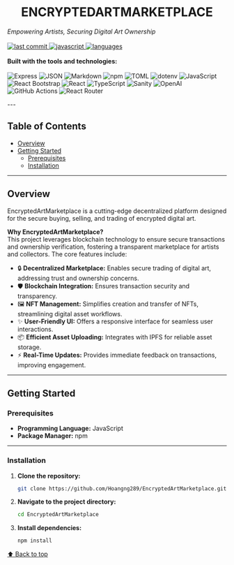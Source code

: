 <p align="center">
  <h1 align="center">ENCRYPTEDARTMARKETPLACE</h1>
  <em>Empowering Artists, Securing Digital Art Ownership</em>
  <br/><br/>
  <!-- Badges -->
  <a href="https://github.com/Hoangng289/EncryptedArtMarketplace/commits/main">
    <img src="https://img.shields.io/github/last-commit/Hoangng289/EncryptedArtMarketplace.svg?style=flat-square" alt="last commit"/>
  </a>
  <a href="https://github.com/Hoangng289/EncryptedArtMarketplace/search?l=javascript">
    <img src="https://img.shields.io/github/languages/top/Hoangng289/EncryptedArtMarketplace.svg?style=flat-square&color=F1E05A" alt="javascript"/>
  </a>
  <a href="https://github.com/Hoangng289/EncryptedArtMarketplace/search?l=html">
    <img src="https://img.shields.io/github/languages/count/Hoangng289/EncryptedArtMarketplace.svg?style=flat-square" alt="languages"/>
  </a>
  <br/><br/>
  <strong>Built with the tools and technologies:</strong>
  <br/><br/>
  <img src="https://img.shields.io/badge/Express-000000?style=flat-square&logo=express&logoColor=white" alt="Express"/>
  <img src="https://img.shields.io/badge/JSON-000000?style=flat-square&logo=json&logoColor=white" alt="JSON"/>
  <img src="https://img.shields.io/badge/Markdown-000000?style=flat-square&logo=markdown&logoColor=white" alt="Markdown"/>
  <img src="https://img.shields.io/badge/npm-CB3837?style=flat-square&logo=npm&logoColor=white" alt="npm"/>
  <img src="https://img.shields.io/badge/TOML-000000?style=flat-square" alt="TOML"/>
  <img src="https://img.shields.io/badge/dotenv-000000?style=flat-square&logo=dotenv&logoColor=white" alt="dotenv"/>
  <img src="https://img.shields.io/badge/JavaScript-F7DF1E?style=flat-square&logo=javascript&logoColor=black" alt="JavaScript"/>
  <img src="https://img.shields.io/badge/React_Bootstrap-563D7C?style=flat-square&logo=react&logoColor=white" alt="React Bootstrap"/>
  <img src="https://img.shields.io/badge/React-61DAFB?style=flat-square&logo=react&logoColor=black" alt="React"/>
  <img src="https://img.shields.io/badge/TypeScript-3178C6?style=flat-square&logo=typescript&logoColor=white" alt="TypeScript"/>
  <img src="https://img.shields.io/badge/Sanity-000000?style=flat-square" alt="Sanity"/>
  <img src="https://img.shields.io/badge/OpenAI-000000?style=flat-square&logo=openai&logoColor=white" alt="OpenAI"/>
  <img src="https://img.shields.io/badge/GitHub_Actions-2088FF?style=flat-square&logo=githubactions&logoColor=white" alt="GitHub Actions"/>
  <img src="https://img.shields.io/badge/React_Router-CA4245?style=flat-square&logo=reactrouter&logoColor=white" alt="React Router"/>
</p>
---

## Table of Contents

- [Overview](#overview)  
- [Getting Started](#getting-started)  
  - [Prerequisites](#prerequisites)  
  - [Installation](#installation)  


---

## Overview

EncryptedArtMarketplace is a cutting-edge decentralized platform designed for the secure buying, selling, and trading of encrypted digital art.

**Why EncryptedArtMarketplace?**  
This project leverages blockchain technology to ensure secure transactions and ownership verification, fostering a transparent marketplace for artists and collectors. The core features include:

- 🔒 **Decentralized Marketplace:** Enables secure trading of digital art, addressing trust and ownership concerns.  
- 🛡️ **Blockchain Integration:** Ensures transaction security and transparency.  
- 🖼️ **NFT Management:** Simplifies creation and transfer of NFTs, streamlining digital asset workflows.  
- ✨ **User-Friendly UI:** Offers a responsive interface for seamless user interactions.  
- 📦 **Efficient Asset Uploading:** Integrates with IPFS for reliable asset storage.  
- ⚡ **Real-Time Updates:** Provides immediate feedback on transactions, improving engagement.

---

## Getting Started

### Prerequisites

- **Programming Language:** JavaScript  
- **Package Manager:** npm

---

### Installation

1. **Clone the repository:**
   ```bash
   git clone https://github.com/Hoangng289/EncryptedArtMarketplace.git

2. **Navigate to the project directory:**
   ```bash
   cd EncryptedArtMarketplace

3. **Install dependencies:**
   ```bash
   npm install

[⬆️ Back to top](#table-of-contents)
